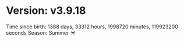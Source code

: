 # Version: v3.9.18
Time since birth: 1388 days, 33312 hours, 1998720 minutes, 119923200 seconds
Season: Summer ☀️
